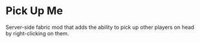 # Pick Up Me
Server-side fabric mod that adds the ability to pick up other players on head by right-clicking on them.